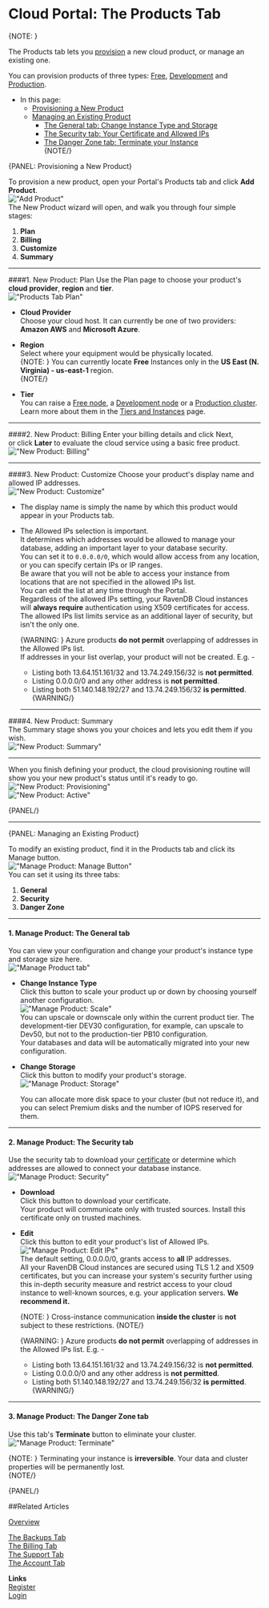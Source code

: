 # Cloud Portal: The Products Tab

{NOTE: }

The Products tab lets you [provision](../../cloud/cloud-overview#provisioning) a new cloud product, or manage an existing one.  

You can provision products of three types:  [Free](../../cloud/cloud-overview#the-free-tier), 
[Development](../../cloud/cloud-overview#the-development-tier) 
and [Production](../../cloud/cloud-overview#the-production-tier).  

* In this page:  
  * [Provisioning a New Product](../../cloud/portal/cloud-portal-products-tab#provisioning-a-new-product)  
  * [Managing an Existing Product](../../cloud/portal/cloud-portal-products-tab#managing-an-existing-product)  
     - [The General tab: Change Instance Type and Storage](../../cloud/portal/cloud-portal-products-tab#manage-product-the-general-tab)  
     - [The Security tab: Your Certificate and Allowed IPs](../../cloud/portal/cloud-portal-products-tab#manage-product-the-security-tab)  
     - [The Danger Zone tab: Terminate your Instance](../../cloud/portal/cloud-portal-products-tab#manage-product--the-danger-zone-tab)  
{NOTE/}

{PANEL: Provisioning a New Product}

To provision a new product, open your Portal's Products tab and click **Add Product**.  
!["Add Product"](images\portal-001.png "Add Product")  
The New Product wizard will open, and walk you through four simple stages:  
  
1. **Plan**  
2. **Billing**  
3. **Customize**  
4. **Summary**  

---

####1. New Product: Plan
Use the Plan page to choose your product's **cloud provider**, **region** and **tier**.  
!["Products Tab Plan"](images\portal-products-tab-plan-001.png "Products Tab Plan")  
  

  - **Cloud Provider**  
   Choose your cloud host. It can currently be one of two providers: **Amazon AWS** and **Microsoft Azure**.  

- **Region**  
  Select where your equipment would be physically located.  
  {NOTE: }
   You can currently locate **Free** Instances only in the **US East (N. Virginia) - us-east-1** region.  
  {NOTE/}
  
- **Tier**  
  You can raise a [Free node](../../cloud/cloud-instances#a-free-cloud-node), 
  a [Development node](../../cloud/cloud-instances#a-development-cloud-server) or a 
  [Production cluster](../../cloud/cloud-instances#a-production-cloud-cluster).  
  Learn more about them in the [Tiers and Instances](../../cloud/cloud-instances) page.  

---

####2. New Product: Billing
Enter your billing details and click Next,  
or click **Later** to evaluate the cloud service using a basic free product.  
!["New Product: Billing"](images\portal-products-001-billing.png "New Product: Billing")  

---

####3. New Product: Customize
Choose your product's display name and allowed IP addresses.  
!["New Product: Customize"](images\portal-products-002-customize.png "New Product: Customize")  

- The display name is simply the name by which this product would appear in your Products tab.  
- The Allowed IPs selection is important.  
  It determines which addresses would be allowed to manage your database, adding an important layer to your database security.  
  You can set it to `0.0.0.0/0`, which would allow access from any location, or you can specify certain IPs or IP ranges.  
  Be aware that you will not be able to access your instance from locations that are not specified in the allowed IPs list.  
  You can edit the list at any time through the Portal.  
  Regardless of the allowed IPs setting, your RavenDB Cloud instances will **always require** authentication using X509 
  certificates for access. The allowed IPs list limits service as an additional layer of security, but isn't the only one.  

    {WARNING: }
    Azure products **do not permit** overlapping of addresses in the Allowed IPs list.  
    If addresses in your list overlap, your product will not be created. E.g. -  
  
     - Listing both 13.64.151.161/32 and 13.74.249.156/32 is **not permitted**.  
     - Listing 0.0.0.0/0 and any other address is **not permitted**.  
     - Listing both 51.140.148.192/27 and 13.74.249.156/32 **is permitted**.  
    {WARNING/}

  ---

####4. New Product: Summary  
The Summary stage shows you your choices and lets you edit them if you wish.  
!["New Product: Summary"](images\portal-products-003-summary.png "New Product: Summary")  

---

When you finish defining your product, the cloud provisioning routine will show you 
your new product's status until it's ready to go.  
!["New Product: Provisioning"](images\portal-products-provisioning-001-setting.png "New Product: Provisioning")  
!["New Product: Active"](images\portal-products-provisioning-002-active.png "New Product: Active")  

{PANEL/}

---

{PANEL: Managing an Existing Product}
  
To modify an existing product, find it in the Products tab and click its Manage button.  
!["Manage Product: Manage Button"](images\portal-products-004-manage-button.png "Manage Product: Manage Button")  
You can set it using its three tabs:  

1. **General**  
2. **Security**  
3. **Danger Zone**  

---

#### 1. Manage Product: The General tab  
You can view your configuration and change your product's instance type and storage size here.  
!["Manage Product tab"](images\portal-products-005-manage-general.png "Manage Product tab")  

* **Change Instance Type**  
  Click this button to scale your product up or down by choosing yourself another configuration.  
  !["Manage Product: Scale"](images\portal-products-0051-manage-General-scale.png "Manage Product: Scale")  
  You can upscale or downscale only within the current product tier. The development-tier DEV30 configuration,
  for example, can upscale to Dev50, but not to the production-tier PB10 configuration.  
  Your databases and data will be automatically migrated into your new configuration.  

* **Change Storage**  
  Click this button to modify your product's storage.  
  !["Manage Product: Storage"](images\portal-products-0052-manage-general-storage.png "Manage Product: Storage")  
  
  You can allocate more disk space to your cluster (but not reduce it), and you can select Premium disks and the 
  number of IOPS reserved for them.  

---

#### 2. Manage Product: The Security tab  
Use the security tab to download your [certificate](../../cloud/cloud-security) or determine which addresses are 
allowed to connect your database instance.  
!["Manage Product: Security"](images\portal-products-006-manage-security.png "Manage Product: Security")  

* **Download**  
  Click this button to download your certificate.  
  Your product will communicate only with trusted sources. Install this certificate only on trusted machines.  

* **Edit**  
  Click this button to edit your product's list of Allowed IPs.  
  !["Manage Product: Edit IPs"](images\portal-products-0061-manage-security-addresses.png "Manage Product: Edit IPs")  
  The default setting, 0.0.0.0/0, grants access to **all** IP addresses.  
  All your RavenDB Cloud instances are secured using TLS 1.2 and X509 certificates, but you can increase your 
  system's security further using this in-depth security measure and restrict access to your cloud instance to 
  well-known sources, e.g. your application servers. **We recommend it.**  
  
    {NOTE: }
    Cross-instance communication **inside the cluster** is **not** subject to these restrictions.
    {NOTE/}

    {WARNING: }
    Azure products **do not permit** overlapping of addresses in the Allowed IPs list. E.g. -  
  
   - Listing both 13.64.151.161/32 and 13.74.249.156/32 is **not permitted**.  
   - Listing 0.0.0.0/0 and any other address is **not permitted**.  
   - Listing both 51.140.148.192/27 and 13.74.249.156/32 **is permitted**.  
  {WARNING/}

---

#### 3. Manage Product:  The Danger Zone tab  
  Use this tab's **Terminate** button to eliminate your cluster.  
  !["Manage Product: Terminate"](images\portal-products-007-manage-terminate.png "Manage Product: Terminate")  

  {NOTE: }
  Terminating your instance is **irreversible**. Your data and cluster properties will be permanently lost.  
  {NOTE/}

{PANEL/}

##Related Articles

[Overview](../../cloud/cloud-overview)  
  
[The Backups Tab](../../cloud/portal/cloud-portal-backups-tab)  
[The Billing Tab](../../cloud/portal/cloud-portal-billing-tab)  
[The Support Tab](../../cloud/portal/cloud-portal-support-tab)  
[The Account Tab](../../cloud/portal/cloud-portal-account-tab)  
  
**Links**  
[Register]( https://cloud.ravendb.net/user/register)  
[Login]( https://cloud.ravendb.net/user/login)  
